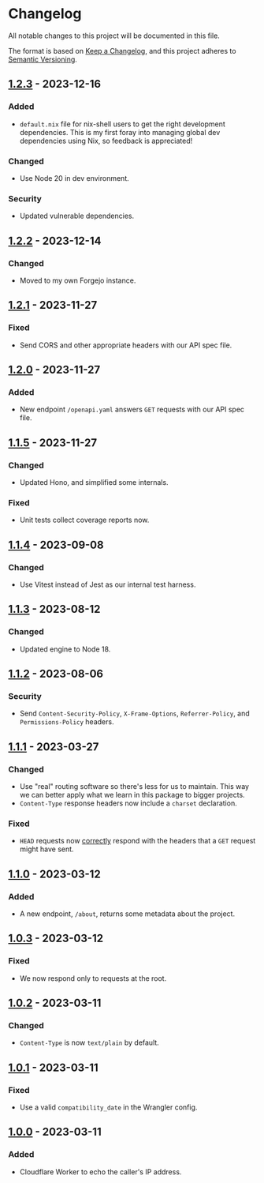 # Changelog
All notable changes to this project will be documented in this file.

The format is based on [Keep a Changelog](https://keepachangelog.com/en/1.0.0/),
and this project adheres to [Semantic Versioning](https://semver.org/spec/v2.0.0.html).

## [1.2.3] - 2023-12-16
### Added
- `default.nix` file for nix-shell users to get the right development dependencies. This is my first foray into managing global dev dependencies using Nix, so feedback is appreciated!

### Changed
- Use Node 20 in dev environment.

### Security
- Updated vulnerable dependencies.

## [1.2.2] - 2023-12-14
### Changed
- Moved to my own Forgejo instance.

## [1.2.1] - 2023-11-27
### Fixed
- Send CORS and other appropriate headers with our API spec file.

## [1.2.0] - 2023-11-27
### Added
- New endpoint `/openapi.yaml` answers `GET` requests with our API spec file.

## [1.1.5] - 2023-11-27
### Changed
- Updated Hono, and simplified some internals.

### Fixed
- Unit tests collect coverage reports now.

## [1.1.4] - 2023-09-08
### Changed
- Use Vitest instead of Jest as our internal test harness.

## [1.1.3] - 2023-08-12
### Changed
- Updated engine to Node 18.

## [1.1.2] - 2023-08-06
### Security
- Send `Content-Security-Policy`, `X-Frame-Options`, `Referrer-Policy`, and `Permissions-Policy` headers.

## [1.1.1] - 2023-03-27
### Changed
- Use "real" routing software so there's less for us to maintain. This way we can better apply what we learn in this package to bigger projects.
- `Content-Type` response headers now include a `charset` declaration.

### Fixed
- `HEAD` requests now [correctly](https://developer.mozilla.org/en-US/docs/web/http/methods/head) respond with the headers that a `GET` request might have sent.

## [1.1.0] - 2023-03-12
### Added
- A new endpoint, `/about`, returns some metadata about the project.

## [1.0.3] - 2023-03-12
### Fixed
- We now respond only to requests at the root.

## [1.0.2] - 2023-03-11
### Changed
- `Content-Type` is now `text/plain` by default.

## [1.0.1] - 2023-03-11
### Fixed
- Use a valid `compatibility_date` in the Wrangler config.

## [1.0.0] - 2023-03-11
### Added
- Cloudflare Worker to echo the caller's IP address.

[1.2.3]: https://git.average.name/AverageHelper/ip-echo-cloudflare/compare/v1.2.2...v1.2.3
[1.2.2]: https://git.average.name/AverageHelper/ip-echo-cloudflare/compare/v1.2.1...v1.2.2
[1.2.1]: https://git.average.name/AverageHelper/ip-echo-cloudflare/compare/v1.2.0...v1.2.1
[1.2.0]: https://git.average.name/AverageHelper/ip-echo-cloudflare/compare/v1.1.5...v1.2.0
[1.1.5]: https://git.average.name/AverageHelper/ip-echo-cloudflare/compare/v1.1.4...v1.1.5
[1.1.4]: https://git.average.name/AverageHelper/ip-echo-cloudflare/compare/v1.1.3...v1.1.4
[1.1.3]: https://git.average.name/AverageHelper/ip-echo-cloudflare/compare/v1.1.2...v1.1.3
[1.1.2]: https://git.average.name/AverageHelper/ip-echo-cloudflare/compare/v1.1.1...v1.1.2
[1.1.1]: https://git.average.name/AverageHelper/ip-echo-cloudflare/compare/v1.1.0...v1.1.1
[1.1.0]: https://git.average.name/AverageHelper/ip-echo-cloudflare/compare/v1.0.3...v1.1.0
[1.0.3]: https://git.average.name/AverageHelper/ip-echo-cloudflare/compare/v1.0.2...v1.0.3
[1.0.2]: https://git.average.name/AverageHelper/ip-echo-cloudflare/compare/v1.0.1...v1.0.2
[1.0.1]: https://git.average.name/AverageHelper/ip-echo-cloudflare/compare/v1.0.0...v1.0.1
[1.0.0]: https://git.average.name/AverageHelper/ip-echo-cloudflare/releases/tag/v1.0.0
